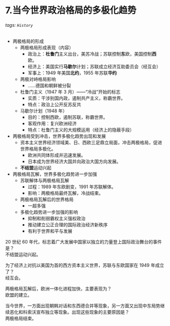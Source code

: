 # 7.当今世界政治格局的多极化趋势  

###### tags: `History`
  
- 两极格局的形成  
  - 两极格局形成表现（内容）  
    - 政治上：**杜鲁门**主义出台，美苏冷战；苏联控制**东**欧，美国控制**西**欧。  
    - 经济上：美国实行**马歇尔**计划；苏联成立经济互助委员会（经互会）  
    - 军事上：1949 年美国**北约**，1955 年苏联**华约**  
  - 两极对峙格局影响  
    - ……德国和朝鲜被分裂  
  - 杜鲁门主义（1947 年 3 月）——“冷战”开始的标志  
    - 实质：干涉别国内政，遏制共产主义，称霸世界。  
    - 特点：政治上公开反苏反共  
  - 马歇尔计划（1948 年）  
    - 目的：控制西欧，遏制苏联，称霸世界。  
    - 客观作用：复兴欧洲经济  
    - 特点：杜鲁门主义的大规模运用（经济上的隐蔽手段）  
- 两极格局受到冲击，世界多极化趋势出现和发展  
  - 资本主义世界经济领域美、日、西欧三足鼎立局面，冲击两极格局，促进世界格局多极化。  
    - 欧洲共同体形成并迅速发展。  
    - 日本成为世界经济大国并向政治大国方向发展。  
  - **不结盟**运动兴起  
- 两极格局瓦解，世界多极化趋势进一步加强  
  - 苏联解体与两极格局瓦解  
    - 过程：1989 年东欧剧变，1991 年苏联解体。  
    - 影响：两极格局最终瓦解，冷战结束。  
  - 两极格局瓦解后的世界格局  
    - 一超多强  
  - 多极化趋势进一步加强的影响  
    - 抑制和削弱霸权主义强权政治  
    - 推动建立公正合理的国际政治经济新秩序  
    - 有利于世界和平与发展  
  
20 世纪 60 年代，标志着广大发展中国家以独立的力量登上国际政治舞台的事件是？  
不结盟运动兴起。  
  
为了经济上对抗以美国为首的西方资本主义世界，苏联与东欧国家在 1949 年成立了？  
经互会。  
  
两极格局瓦解后，欧洲一体化进程加快，主要表现为？  
欧盟的建立。  
  
当今世界，一方面出现朝韩对话和东西德合并等现象，另一方面又出现中东局势继续恶化和科索沃宣布独立等现象。出现这些现象的主要原因是？  
两极格局结束。